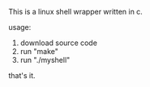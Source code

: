 This is a linux shell wrapper written in c.

usage:

1. download source code
2. run "make"
3. run "./myshell"

that's it.
